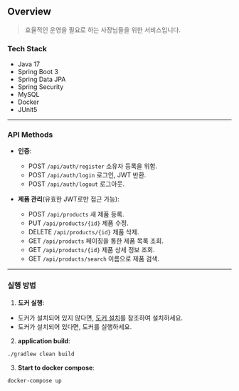 ## Overview

> 효율적인 운영을 필요로 하는 사장님들을 위한 서비스입니다.

### Tech Stack

- Java 17
- Spring Boot 3
- Spring Data JPA
- Spring Security
- MySQL
- Docker
- JUnit5

---

### API Methods

- **인증**:
    - POST `/api/auth/register` 소유자 등록을 위함.
    - POST `/api/auth/login` 로그인, JWT 반환.
    - POST `/api/auth/logout` 로그아웃.


- **제품 관리**(유효한 JWT로만 접근 가능):
    - POST `/api/products` 새 제품 등록.
    - PUT `/api/products/{id}` 제품 수정.
    - DELETE `/api/products/{id}` 제품 삭제.
    - GET `/api/products` 페이징을 통한 제품 목록 조회.
    - GET `/api/products/{id}` 제품 상세 정보 조회.
    - GET `/api/products/search` 이름으로 제품 검색.

----

### 실행 방법

1. **도커 실행**:

- 도커가 설치되어 있지 않다면, [도커 설치](https://docs.docker.com/get-docker/)를 참조하여 설치하세요.
- 도커가 설치되어 있다면, 도커를 실행하세요.

2. **application build**:

```bash
./gradlew clean build
```

3. **Start to docker compose**:

```bash
docker-compose up
```
